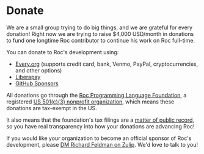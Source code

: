 # Donate

We are a small group trying to do big things, and we are grateful for every donation! Right now we are trying to raise $4,000 USD/month in donations to fund one longtime Roc contributor to continue his work on Roc full-time.

You can donate to Roc's development using:
- [Every.org](https://www.every.org/roc-programming-language-foundation?donateTo=roc-programming-language-foundation) (supports credit card, bank, Venmo, PayPal, cryptocurrencies, and other options)
- [Liberapay](https://liberapay.com/roc_lang)
- [GitHub Sponsors](https://github.com/sponsors/roc-lang)

All donations go through the [Roc Programming Language Foundation](https://foundation.roc-lang.org/), a registered <a href="https://en.wikipedia.org/wiki/501(c)(3)_organization">US <span class="nowrap">501(c)(3)</span> nonprofit organization</a>, which means these donations are tax-exempt in the US.

It also means that the foundation's tax filings are a [matter of public record](https://en.wikipedia.org/wiki/501(c)(3)_organization#Transparency), so you have real transparency into how your donations are advancing Roc!

If you would like your organization to become an official sponsor of Roc's development, please [DM Richard Feldman on Zulip](https://roc.zulipchat.com/#narrow/pm-with/281383-user281383). We'd love to talk to you!
